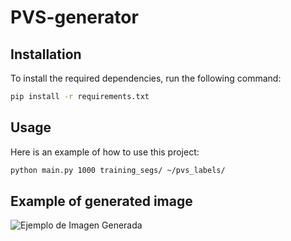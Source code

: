 # PVS-generator

## Installation

To install the required dependencies, run the following command:

```bash
pip install -r requirements.txt
```
## Usage

Here is an example of how to use this project:
```bash
python main.py 1000 training_segs/ ~/pvs_labels/
```
## Example of generated image

![Ejemplo de Imagen Generada](https://i.ibb.co/QFxqnhc/atlas-pvs.png)
